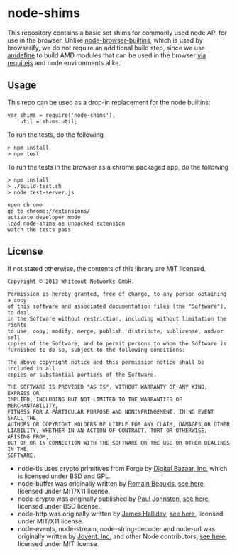 node-shims
==========

This repository contains a basic set shims for commonly used node API for use in the browser. Unlike [node-browser-builtins](https://github.com/alexgorbatchev/node-browser-builtins), which is used by browserify, we do not require an additional build step, since we use [amdefine](https://github.com/jrburke/amdefine) to build AMD modules that can be used in the browser [via requirejs](http://www.requirejs.org) and node environments alike.

## Usage

This repo can be used as a drop-in replacement for the node builtins:

    var shims = require('node-shims'),
        util = shims.util;

To run the tests, do the following

    > npm install
    > npm test

To run the tests in the browser as a chrome packaged app, do the following

    > npm install
    > ./build-test.sh
    > node test-server.js

    open chrome
    go to chrome://extensions/ 
    activate developer mode
    load node-shims as unpacked extension
    watch the tests pass

## License

If not stated otherwise, the contents of this library are MIT licensed.

    Copyright © 2013 Whiteout Networks GmbH.

    Permission is hereby granted, free of charge, to any person obtaining a copy
    of this software and associated documentation files (the "Software"), to deal
    in the Software without restriction, including without limitation the rights
    to use, copy, modify, merge, publish, distribute, sublicense, and/or sell
    copies of the Software, and to permit persons to whom the Software is
    furnished to do so, subject to the following conditions:

    The above copyright notice and this permission notice shall be included in all
    copies or substantial portions of the Software.

    THE SOFTWARE IS PROVIDED "AS IS", WITHOUT WARRANTY OF ANY KIND, EXPRESS OR
    IMPLIED, INCLUDING BUT NOT LIMITED TO THE WARRANTIES OF MERCHANTABILITY,
    FITNESS FOR A PARTICULAR PURPOSE AND NONINFRINGEMENT. IN NO EVENT SHALL THE
    AUTHORS OR COPYRIGHT HOLDERS BE LIABLE FOR ANY CLAIM, DAMAGES OR OTHER
    LIABILITY, WHETHER IN AN ACTION OF CONTRACT, TORT OR OTHERWISE, ARISING FROM,
    OUT OF OR IN CONNECTION WITH THE SOFTWARE OR THE USE OR OTHER DEALINGS IN THE
    SOFTWARE.

* node-tls uses crypto primitives from Forge by [Digital Bazaar, Inc.](https://github.com/digitalbazaar) which is licensed under BSD and GPL.
* node-buffer was originally written by [Romain Beauxis](https://github.com/toots), [see here](https://github.com/toots/buffer-browserify/), licensed under MIT/X11 license.
* node-crypto was originally published by [Paul Johnston](http://pajhome.org.uk/), [see here](http://pajhome.org.uk/crypt/md5/), licensed under BSD license.
* node-http was originally written by [James Halliday](https://github.com/substack), [see here](https://github.com/substack/http-browserify), licensed under MIT/X11 license.
* node-events, node-stream, node-string-decoder and node-url was originally written by [Joyent, Inc.](https://github.com/joyent) and other Node contributors, [see here](https://github.com/joyent/node), licensed under MIT license.